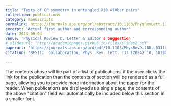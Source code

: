 ```yaml
---
title: "Tests of CP symmetry in entangled Xi0 Xi0bar pairs"
collection: publications
category: manuscripts
permalink: https://journals.aps.org/prl/abstract/10.1103/PhysRevLett.133.101902
excerpt: 'Actual first author and corresponding author'
date: 2024-09-04
venue: 'Physical Review D, Letter & Editor's Suggestion '
# slidesurl: 'http://academicpages.github.io/files/slides2.pdf'
paperurl: 'https://journals.aps.org/prd/pdf/10.1103/PhysRevD.108.L031106'
citation: 'BESIII  Collaboration, Phys. Rev. Lett. 133 (2024) 10, 101902.'

---
```


The contents above will be part of a list of publications, if the user clicks the link for the publication than the contents of section will be rendered as a full page, allowing you to provide more information about the paper for the reader. When publications are displayed as a single page, the contents of the above "citation" field will automatically be included below this section in a smaller font.
